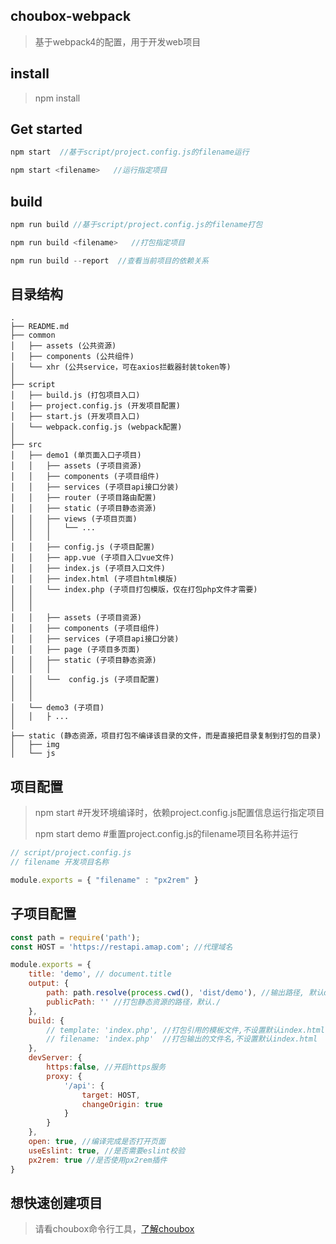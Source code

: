 ## choubox-webpack
> 基于webpack4的配置，用于开发web项目
 
## install
> npm install

## Get started
```javascript
npm start  //基于script/project.config.js的filename运行

npm start <filename>   //运行指定项目
```

## build
```javascript
npm run build //基于script/project.config.js的filename打包

npm run build <filename>   //打包指定项目

npm run build --report  //查看当前项目的依赖关系
```

## 目录结构
```
.
├── README.md
├── common 
│   ├── assets (公共资源)
│   ├── components (公共组件)
│   └── xhr (公共service，可在axios拦截器封装token等)
│    
├── script
│   ├── build.js (打包项目入口)
│   ├── project.config.js (开发项目配置)
│   ├── start.js (开发项目入口)
│   └── webpack.config.js (webpack配置)
│
├── src
│   ├── demo1 (单页面入口子项目)
│   │   ├── assets (子项目资源)
│   │   ├── components (子项目组件)
│   │   ├── services (子项目api接口分装)
│   │   ├── router (子项目路由配置)
│   │   ├── static (子项目静态资源)
│   │   ├── views (子项目页面)
│   │   │   └── ... 
│   │   │
│   │   ├── config.js (子项目配置)
│   │   ├── app.vue (子项目入口vue文件)
│   │   ├── index.js (子项目入口文件)
│   │   ├── index.html (子项目html模版)
│   │   └── index.php (子项目打包模版，仅在打包php文件才需要)
│   │  
│   │  
│   │   ├── assets (子项目资源)
│   │   ├── components (子项目组件)
│   │   ├── services (子项目api接口分装)
│   │   ├── page (子项目多页面)
│   │   ├── static (子项目静态资源)
│   │   │
│   │   └──  config.js (子项目配置)
│   │  
│   │  
│   └── demo3 (子项目)
│   │   ├ ...
│
├── static (静态资源，项目打包不编译该目录的文件，而是直接把目录复制到打包的目录)
│   ├── img 
│   └── js 

```

## 项目配置
> npm start        #开发环境编译时，依赖project.config.js配置信息运行指定项目
>
> npm start demo   #重置project.config.js的filename项目名称并运行
```javascript
// script/project.config.js
// filename 开发项目名称

module.exports = { "filename" : "px2rem" }
```

## 子项目配置
```javascript
const path = require('path');
const HOST = 'https://restapi.amap.com'; //代理域名

module.exports = {
    title: 'demo', // document.title
    output: {
        path: path.resolve(process.cwd(), 'dist/demo'), //输出路径, 默认dist目录下同名文件
        publicPath: '' //打包静态资源的路径，默认./
    },
    build: {
        // template: 'index.php', //打包引用的模板文件,不设置默认index.html
        // filename: 'index.php'  //打包输出的文件名,不设置默认index.html
    },
    devServer: {
        https:false, //开启https服务
        proxy: {
            '/api': {
                target: HOST,
                changeOrigin: true
            }
        }
    },
    open: true, //编译完成是否打开页面
    useEslint: true, //是否需要eslint校验
    px2rem: true //是否使用px2rem插件
}
```

## 想快速创建项目
> 请看choubox命令行工具，[了解choubox](https://github.com/chou1213/choubox)
